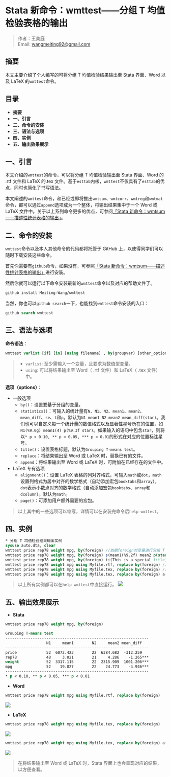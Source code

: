 # Stata 新命令：wmttest——分组 T 均值检验表格的输出

> 作者：王美庭  
> Email: wangmeiting92@gmail.com

## 摘要

本文主要介绍了个人编写的可将分组 T 均值检验结果输出至 Stata 界面、Word 以及 LaTeX 的`wmttest`命令。

## 目录

- **摘要**
- **一、引言**
- **二、命令的安装**
- **三、语法与选项**
- **四、实例**
- **五、输出效果展示**

## 一、引言

本文介绍的`wmttest`的命令，可以将分组 T 均值检验输出至 Stata 界面、Word 的 .rtf 文件和 LaTeX 的.tex 文件。基于`esttab`内核，`wmttest`不仅具有了`esttab`的优点，同时也简化了书写语法。

本文阐述的`wmttest`命令，和已经或即将推出`wmtsum`、`wmtcorr`、`wmtreg`和`wmtmat`命令，都可以通过`append`选项成为一个整体，将输出结果集中于一个 Word 或 LaTeX 文件中。关于以上系列命令更多的优点，可参阅[「Stata 新命令：wmtsum——描述性统计表格的输出」](https://mp.weixin.qq.com/s/oLgXf0KTgoePOnN1mJUllA)。

## 二、命令的安装

`wmttest`命令以及本人其他命令的代码都将托管于 GitHub 上，以使得同学们可以随时下载安装这些命令。

首先你需要有`github`命令，如果没有，可参照[「Stata 新命令：wmtsum——描述性统计表格的输出」](https://mp.weixin.qq.com/s/oLgXf0KTgoePOnN1mJUllA)进行安装。

然后你就可以运行以下命令安装最新的`wmttest`命令以及对应的帮助文件了。

```stata
github install Meiting-Wang/wmttest
```

当然，你也可以`github search`一下，也能找到`wmttest`命令安装的入口：

```stata
github search wmttest
```

## 三、语法与选项

**命令语法**：

```stata
wmttest varlist [if] [in] [using filename] , by(groupvar) [other_options]
```

> - `varlist`: 至少需输入一个变量，且要求为数值型变量。
> - `using`: 可以将结果输出至 Word（ .rtf 文件）和 LaTeX（ .tex 文件）中。

**选项（options）**：

- 一般选项
  - `by()`：设置要基于分组的变量。
  - `statistics()`：可输入的统计量有`N`、`N1`、`N2`、`mean1`、`mean2`、`mean_diff`、`se`、`t`和`p`。默认为`N1 mean1 N2 mean2 mean_diff(star)`。我们也可以自定义每一个统计量的数值格式以及显著性星号所在的位置，如`N1(%9.0g) mean1(4) p(%9.3f star)`。如果输入的语句中包含`star`，则将以`* p < 0.10, ** p < 0.05, *** p < 0.01`的形式在对应的位置标注星号。
  - `title()`：设置表格标题，默认为`Grouping T-means test`。
  - `replace`：将结果输出至 Word 或 LaTeX 时，替换已有的文件。
  - `append`：将结果输出至 Word 或 LaTeX 时，可附加在已经存在的文件中。
- LaTeX 专有选项
  - `alignment()`：设置 LaTeX 表格的列对齐格式，可输入`math`或`dot`，`math`设置列格式为居中对齐的数学格式（自动添加宏包`booktabs`和`array`），`dot`表示小数点对齐的数学格式（自动添加宏包`booktabs`、`array`和`dcolumn`）。默认为`math`。
  - `page()`：可添加用户额外需要的宏包。

> 以上其中的一些选项可以缩写，详情可以在安装完命令后`help wmttest`。

## 四、实例

```stata
* 分组 T 均值检验结果输出实例
sysuse auto.dta, clear
wmttest price rep78 weight mpg, by(foreign) //依据foreign对变量进行分组 T 均值检验
wmttest price rep78 weight mpg, by(foreign) s(mean1(%9.2f) mean2 p(star 4)) //自定义统计量及其数值格式和显著性星号标注的位置
wmttest price rep78 weight mpg, by(foreign) ti(This is a special title) //自定义标题
wmttest price rep78 weight mpg using Myfile.rtf, replace by(foreign) //将结果输出至 Word
wmttest price rep78 weight mpg using Myfile.tex, replace by(foreign) //将结果输出与 LaTeX
wmttest price rep78 weight mpg using Myfile.tex, replace by(foreign) a(dot) //将 LaTeX 列表格格式设置为小数点对齐
```

> 以上所有实例都可以在`help wmttest`中直接运行。
> ![](https://imgkr.cn-bj.ufileos.com/36b2180f-0b6a-4890-b958-75401ef85b87.png)

## 五、输出效果展示

- **Stata**

```stata
wmttest price rep78 weight mpg, by(foreign)
```

```stata
Grouping T-means test
---------------------------------------------------------------
                  N1     mean1        N2     mean2 mean_diff
---------------------------------------------------------------
price             52  6072.423        22  6384.682  -312.259
rep78             48     3.021        21     4.286    -1.265***
weight            52  3317.115        22  2315.909  1001.206***
mpg               52    19.827        22    24.773    -4.946***
---------------------------------------------------------------
* p < 0.10, ** p < 0.05, *** p < 0.01
```

- **Word**

```stata
wmttest price rep78 weight mpg using Myfile.rtf, replace by(foreign)
```

![](https://imgkr.cn-bj.ufileos.com/6507dd49-3e25-4ec7-9276-c039bbe1dd6b.png)

- **LaTeX**

```stata
wmttest price rep78 weight mpg using Myfile.tex, replace by(foreign)
```

![](https://imgkr.cn-bj.ufileos.com/1bd62d50-339f-4c99-97d6-c3cc6303c884.png)

```stata
wmttest price rep78 weight mpg using Myfile.tex, replace by(foreign) a(dot)
```

![](https://imgkr.cn-bj.ufileos.com/4beecc88-b2a7-4244-aad9-1d5661a9a4e1.png)

> 在将结果输出至 Word 或 LaTeX 时，Stata 界面上也会呈现对应的结果，以方便查看。
